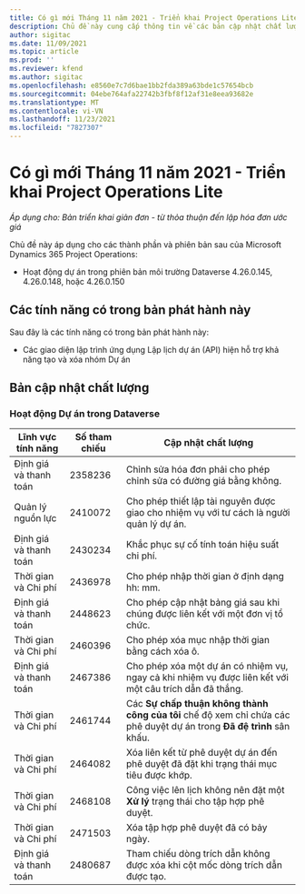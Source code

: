 ```yaml
---
title: Có gì mới Tháng 11 năm 2021 - Triển khai Project Operations Lite
description: Chủ đề này cung cấp thông tin về các bản cập nhật chất lượng có trong bản triển khai Project Operations lite vào tháng 11 năm 2021.
author: sigitac
ms.date: 11/09/2021
ms.topic: article
ms.prod: ''
ms.reviewer: kfend
ms.author: sigitac
ms.openlocfilehash: e8560e7c7d6bae1bb2fda389a63bde1c57654bcb
ms.sourcegitcommit: 04ebe764afa22742b3fbf8f12af31e8eea93682e
ms.translationtype: MT
ms.contentlocale: vi-VN
ms.lasthandoff: 11/23/2021
ms.locfileid: "7827307"
---
```

# <a name="whats-new-november-2021---project-operations-lite-deployment"></a>Có gì mới Tháng 11 năm 2021 - Triển khai Project Operations Lite

_Áp dụng cho: Bản triển khai giản đơn - từ thỏa thuận đến lập hóa đơn ước giá_

Chủ đề này áp dụng cho các thành phần và phiên bản sau của Microsoft Dynamics 365 Project Operations:

- Hoạt động dự án trong phiên bản môi trường Dataverse 4.26.0.145, 4.26.0.148, hoặc 4.26.0.150
  
## <a name="features-included-in-this-release"></a>Các tính năng có trong bản phát hành này

Sau đây là các tính năng có trong bản phát hành này:

- Các giao diện lập trình ứng dụng Lập lịch dự án (API) hiện hỗ trợ khả năng tạo và xóa nhóm Dự án

## <a name="quality-updates"></a>Bản cập nhật chất lượng

### <a name="project-operations-in-dataverse"></a>Hoạt động Dự án trong Dataverse

| Lĩnh vực tính năng | Số tham chiếu | Cập nhật chất lượng |
| --- | --- | --- |
| Định giá và thanh toán | 2358236 | Chỉnh sửa hóa đơn phải cho phép chỉnh sửa có đường giá bằng không. |
| Quản lý nguồn lực | 2410072 | Cho phép thiết lập tài nguyên được giao cho nhiệm vụ với tư cách là người quản lý dự án. |
| Định giá và thanh toán | 2430234 | Khắc phục sự cố tính toán hiệu suất chi phí. |
| Thời gian và Chi phí | 2436978 | Cho phép nhập thời gian ở định dạng hh: mm. |
| Định giá và thanh toán | 2448623 | Cho phép cập nhật bảng giá sau khi chúng được liên kết với một đơn vị tổ chức. |
| Thời gian và Chi phí | 2460396 | Cho phép xóa mục nhập thời gian bằng cách xóa ô. |
| Định giá và thanh toán | 2467386 | Cho phép xóa một dự án có nhiệm vụ, ngay cả khi nhiệm vụ được liên kết với một câu trích dẫn đã thắng. |
| Thời gian và Chi phí | 2461744 | Các **Sự chấp thuận không thành công của tôi** chế độ xem chỉ chứa các phê duyệt dự án trong **Đã đệ trình** sân khấu. |
| Thời gian và Chi phí | 2464082 | Xóa liên kết từ phê duyệt dự án đến phê duyệt đã đặt khi trạng thái mục tiêu được khớp. |
| Thời gian và Chi phí | 2468108 | Công việc lên lịch không nên đặt một **Xử lý** trạng thái cho tập hợp phê duyệt. |
| Thời gian và Chi phí | 2471503 | Xóa tập hợp phê duyệt đã có bảy ngày. |
| Định giá và thanh toán | 2480687 | Tham chiếu dòng trích dẫn không được xóa khi cột mốc dòng trích dẫn được tạo. |
